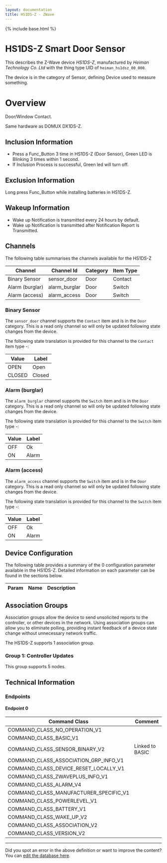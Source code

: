 ```yaml
---
layout: documentation
title: HS1DS-Z - ZWave
---
```


{% include base.html %}

# HS1DS-Z Smart Door Sensor
This describes the Z-Wave device *HS1DS-Z*, manufactured by *Heiman Technology Co. Ltd* with the thing type UID of ```heiman_hs1dsz_00_000```.

The device is in the category of Sensor, defining Device used to measure something.

# Overview
Door/Window Contact.

Same hardware as DOMUX DX1DS-Z.

## Inclusion Information
- Press a Func\_Button 3 time in HS1DS-Z (Door Sensor), Green LED is Blinking 3 times within 1 second.
- If Inclusion Process is successful, Green led will turn off.

## Exclusion Information
Long press Func\_Button while installing batteries in HS1DS-Z.

## Wakeup Information
- Wake up Notification is transmitted every 24 hours by default.
- Wake up Notification is transmitted after Notification Report is Transmitted.

## Channels
The following table summarises the channels available for the HS1DS-Z

| Channel | Channel Id | Category | Item Type |
|---------|------------|----------|-----------|
| Binary Sensor | sensor_door | Door | Contact | 
| Alarm (burglar) | alarm_burglar | Door | Switch | 
| Alarm (access) | alarm_access | Door | Switch | 

### Binary Sensor
The ```sensor_door``` channel supports the ```Contact``` item and is in the ```Door``` category. This is a read only channel so will only be updated following state changes from the device.

The following state translation is provided for this channel to the ```Contact``` item type -:

| Value | Label     |
|-------|-----------|
| OPEN | Open |
| CLOSED | Closed |

### Alarm (burglar)
The ```alarm_burglar``` channel supports the ```Switch``` item and is in the ```Door``` category. This is a read only channel so will only be updated following state changes from the device.

The following state translation is provided for this channel to the ```Switch``` item type -:

| Value | Label     |
|-------|-----------|
| OFF | Ok |
| ON | Alarm |

### Alarm (access)
The ```alarm_access``` channel supports the ```Switch``` item and is in the ```Door``` category. This is a read only channel so will only be updated following state changes from the device.

The following state translation is provided for this channel to the ```Switch``` item type -:

| Value | Label     |
|-------|-----------|
| OFF | Ok |
| ON | Alarm |



## Device Configuration
The following table provides a summary of the 0 configuration parameter available in the HS1DS-Z.
Detailed information on each parameter can be found in the sections below.

| Param | Name  | Description |
|-------|-------|-------------|

## Association Groups
Association groups allow the device to send unsolicited reports to the controller, or other devices in the network. Using association groups can allow you to eliminate polling, providing instant feedback of a device state change without unnecessary network traffic.

The HS1DS-Z supports 1 association group.

### Group 1: Controller Updates

This group supports 5 nodes.

## Technical Information

### Endpoints

#### Endpoint 0

| Command Class | Comment |
|---------------|---------|
| COMMAND_CLASS_NO_OPERATION_V1| |
| COMMAND_CLASS_BASIC_V1| |
| COMMAND_CLASS_SENSOR_BINARY_V2| Linked to BASIC|
| COMMAND_CLASS_ASSOCIATION_GRP_INFO_V1| |
| COMMAND_CLASS_DEVICE_RESET_LOCALLY_V1| |
| COMMAND_CLASS_ZWAVEPLUS_INFO_V1| |
| COMMAND_CLASS_ALARM_V4| |
| COMMAND_CLASS_MANUFACTURER_SPECIFIC_V1| |
| COMMAND_CLASS_POWERLEVEL_V1| |
| COMMAND_CLASS_BATTERY_V1| |
| COMMAND_CLASS_WAKE_UP_V2| |
| COMMAND_CLASS_ASSOCIATION_V2| |
| COMMAND_CLASS_VERSION_V2| |

---

Did you spot an error in the above definition or want to improve the content?
You can [edit the database here](http://www.cd-jackson.com/index.php/zwave/zwave-device-database/zwave-device-list/devicesummary/551).
